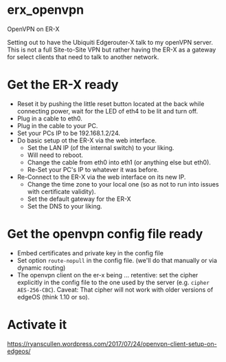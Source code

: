 # erx_openvpn
OpenVPN on ER-X

Setting out to have the Ubiquiti Edgerouter-X talk to my openVPN server.
This is not a full Site-to-Site VPN but rather having the ER-X as a gateway for select clients that need to talk to another network.

# Get the ER-X ready
- Reset it by pushing the little reset button located at the back while connecting power, wait for the LED of eth4 to be lit and turn off.
- Plug in a cable to eth0.
- Plug in the cable to your PC.
- Set your PCs IP to be 192.168.1.2/24.
- Do basic setup ot the ER-X via the web interface. 
  - Set the LAN IP (of the internal switch) to your liking.
  - Will need to reboot.
  - Change the cable from eth0 into eth1 (or anything else but eth0).
  - Re-Set your PC's IP to whatever it was before.
- Re-Connect to the ER-X via the web interface on its new IP.
  - Change the time zone to your local one (so as not to run into issues with certificate validity).
  - Set the default gateway for the ER-X
  - Set the DNS to your liking.  

# Get the openvpn config file ready
- Embed certificates and private key in the config file
- Set option `route-nopull` in the config file. (we'll do that manually or via dynamic routing)
- The openvpn client on the er-x being ... retentive: set the cipher explicitly in the config file to the one used by the server (e.g. `cipher AES-256-CBC`). Caveat: That cipher will not work with older versions of edgeOS (think 1.10 or so).

# Activate it
https://ryanscullen.wordpress.com/2017/07/24/openvpn-client-setup-on-edgeos/

